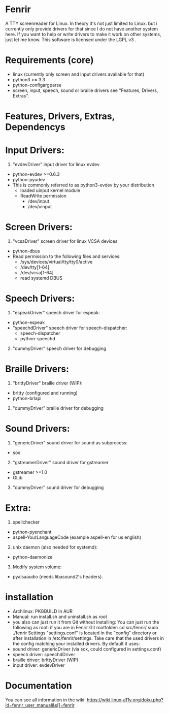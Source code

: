 # Fenrir
A TTY screenreader for Linux.
In theory it's not just limited to Linux. but i currently only provide drivers for that since I do not have another system here. If you want to help or write drivers to make it work on other systems, just let me know. 
This software is licensed under the LGPL v3 .

# Requirements (core)
- linux (currently only screen and input drivers available for that)
- python3 >= 3.3
- python-configargparse
- screen, input, speech, sound or braille drivers see "Features, Drivers, Extras".

# Features, Drivers, Extras, Dependencys
# Input Drivers:
1. "evdevDriver" input driver for linux evdev
  - python-evdev >=0.6.3
  - python-pyudev
- This is commonly referred to as python3-evdev by your distribution
  - loaded uinput kernel module
  - ReadWrite permission 
    - /dev/input
    - /dev/uinput

# Screen Drivers:
1. "vcsaDriver" screen driver for linux VCSA devices
  - python-dbus
  - Read permission to the following files and services:
    - /sys/devices/virtual/tty/tty0/active
    - /dev/tty[1-64]
    - /dev/vcsa[1-64]
    - read systemd DBUS

# Speech Drivers:
1. "espeakDriver" speech driver for espeak:
  - python-espeak
- "speechdDriver" speech driver for speech-dispatcher:
  - speech-dispatcher
  - python-speechd
2. "dummyDriver" speech driver for debugging

# Braille Drivers:
1. "brlttyDriver" braille driver (WIP):
  - brltty (configured and running)
  - python-brlapi
2. "dummyDriver" braille driver for debugging

# Sound Drivers:
1. "genericDriver" sound driver for sound as subprocess:
  - sox
2. "gstreamerDriver" sound driver for gstreamer
  - gstreamer >=1.0
  - GLib
3. "dummyDriver" sound driver for debugging

# Extra:
1. spellchecker
  - python-pyenchant
  - aspell-YourLanguageCode (example aspell-en for us english)
2. unix daemon (also needed for systemd):
  - python-daemonize
3. Modify system volume:
  - pyalsaaudio (needs libasound2's headers).

# installation
- Archlinux: PKGBUILD in AUR
- Manual: run install.sh and uninstall.sh as root
- you also can just run it from Git without installing:
You can just run the following as root:
if you are in Fenrir Git rootfolder:
cd src/fenrir/
sudo ./fenrir
Settings "settings.conf" is located in the "config" directory or after installation in /etc/fenrir/settings.
Take care that the used drivers in the config matching your installed drivers. 
By default it uses:
- sound driver: genericDriver (via sox, could configured in settings.conf)
- speech driver: speechdDriver
- braille driver: brlttyDriver (WIP)
- input driver: evdevDriver

# Documentation
You can see all information in the wiki:
https://wiki.linux-a11y.org/doku.php?id=fenrir_user_manual&s[]=fenrir
